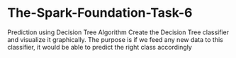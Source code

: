 # The-Spark-Foundation-Task-6
Prediction using Decision Tree  Algorithm
Create the Decision Tree classifier and visualize it graphically. 
The purpose is if we feed any new data to this classifier, it would be able to 
predict the right class accordingly
